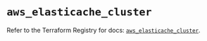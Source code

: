 # `aws_elasticache_cluster`

Refer to the Terraform Registry for docs: [`aws_elasticache_cluster`](https://registry.terraform.io/providers/hashicorp/aws/6.3.0/docs/resources/elasticache_cluster).
